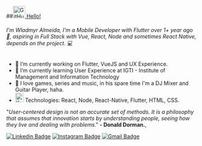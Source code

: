 ##<a href="https://github.com/wladmyralmeida"><img alt="GitHub" title="GitHub" height="32" width="32" src="https://raw.githubusercontent.com/peterthehan/peterthehan/master/assets/github.svg"> Hello!</a>
###### I'm Wladmyr Almeida, I'm a Mobile Developer with Flutter over 1+ year ago💙, aspiring in Full Stack with Vue, React, Node and sometimes React Native, depends on the project. 💻

- 🚀 I’m currently working on Flutter, VueJS and UX Experience.
- 👾 I’m currently learning User Experience at IGTI - Institute of Management and Information Technology
- 🎵 I love games, series and music, in his spare time I'm a DJ Mixer and Guitar Player, haha.
- <a href="https://ko-fi.com/peterthehan"><img alt="Ko-fi" title="Ko-fi" height="25" width="22" src="https://raw.githubusercontent.com/peterthehan/peterthehan/master/assets/ko-fi.svg"></a> Technologies: React, Node, React-Native, Flutter, HTML, CSS.

"*User-centered design is not an accurate set of methods. It is a philosophy that assumes that innovation starts by understanding people, seeing how they live and dealing with problems*."
**- Donald Dorman.**,

[![Linkedin Badge](https://img.shields.io/badge/-wladmyralmeida-blue?style=flat-square&logo=Linkedin&logoColor=white&link=https://www.linkedin.com/in/wladmyr-almeida-704b95bb/)](https://www.linkedin.com/in/wladmyr-almeida-704b95bb/)
[![Instagram Badge](https://img.shields.io/badge/-wladm1r-yellow?style=flat-square&logo=Instagram&logoColor=white&link=https://www.instagram.com/wladm1r/)](https://www.instagram.com/wladm1r/)
[![Gmail Badge](https://img.shields.io/badge/-wladmyralmeida@gmail.com-red?style=flat-square&logo=Gmail&logoColor=white&link=mailto:wladmyralmeida@gmail.com)](mailto:wladmyralmeida@gmail.com)
